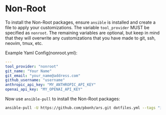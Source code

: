 # Non-Root

To install the Non-Root packages, ensure `ansible` is installed and create a file to apply your
customizations. The variable `tool_provider` MUST be specified as `nonroot`. The remaining variables
are optional, but keep in mind that they will overwrite any customizations that you have made to
git, ssh, neovim, tmux, etc.

Example Yaml Config(nonroot.yml):
```yaml
---
tool_provider: "nonroot"
git_name: "Your Name"
git_email: "your_name@address.com"
github_username: "username"
anthropic_api_key: "MY_ANTHROPIC_API_KEY"
openai_api_key: "MY_OPENAI_API_KEY"
```

Now use `ansible-pull` to install the Non-Root packages:

```bash
ansible-pull -U https://github.com/pbonh/ars.git dotfiles.yml --tags "install" -e "@nonroot.yml"
```
